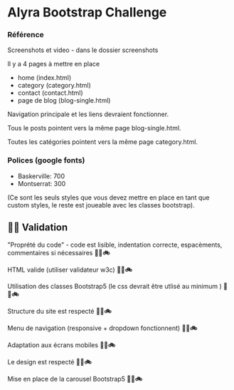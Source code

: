 # Alyra Bootstrap Challenge

### Référence

Screenshots et video - dans le dossier screenshots

Il y a 4 pages à mettre en place

- home (index.html)
- category (category.html)
- contact (contact.html)
- page de blog (blog-single.html)

Navigation principale et les liens devraient fonctionner.

Tous le posts pointent vers la même page blog-single.html.

Toutes les catégories pointent vers la même page category.html.

### Polices (google fonts)

- Baskerville: 700
- Montserrat: 300

(Ce sont les seuls styles que vous devez mettre en place en tant que custom styles,
le reste est joueable avec les classes bootstrap).

## 🚵‍♀️ Validation

"Proprété du code" - code est lisible, indentation correcte, espacèments, commentaires si nécessaires **👟🛴🚲**

HTML valide (utiliser validateur w3c) **👟🛴🚲**

Utilisation des classes Bootstrap5 (le css devrait être utlisé au minimum ) **👟🛴🚲**

Structure du site est respecté **👟🛴🚲**

Menu de navigation (responsive + dropdown fonctionnent) **👟🛴🚲**

Adaptation aux écrans mobiles **👟🛴🚲**

Le design est respecté **👟🛴🚲**

Mise en place de la carousel Bootstrap5 **👟🛴🚲**
